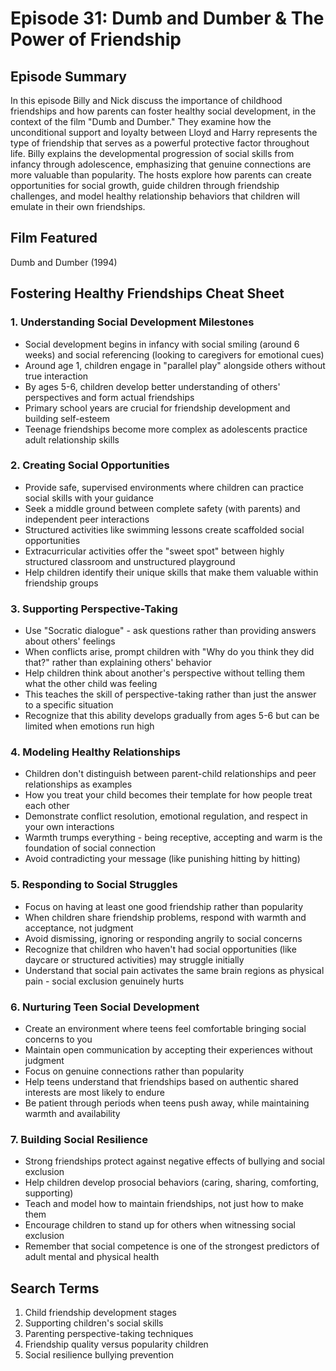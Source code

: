 # Episode 31: Dumb and Dumber & The Power of Friendship

## Episode Summary
In this episode Billy and Nick discuss the importance of childhood friendships and how parents can foster healthy social development, in the context of the film "Dumb and Dumber." They examine how the unconditional support and loyalty between Lloyd and Harry represents the type of friendship that serves as a powerful protective factor throughout life. Billy explains the developmental progression of social skills from infancy through adolescence, emphasizing that genuine connections are more valuable than popularity. The hosts explore how parents can create opportunities for social growth, guide children through friendship challenges, and model healthy relationship behaviors that children will emulate in their own friendships.

## Film Featured
Dumb and Dumber (1994)

## Fostering Healthy Friendships Cheat Sheet

### 1. Understanding Social Development Milestones
- Social development begins in infancy with social smiling (around 6 weeks) and social referencing (looking to caregivers for emotional cues)
- Around age 1, children engage in "parallel play" alongside others without true interaction
- By ages 5-6, children develop better understanding of others' perspectives and form actual friendships
- Primary school years are crucial for friendship development and building self-esteem
- Teenage friendships become more complex as adolescents practice adult relationship skills

### 2. Creating Social Opportunities
- Provide safe, supervised environments where children can practice social skills with your guidance
- Seek a middle ground between complete safety (with parents) and independent peer interactions
- Structured activities like swimming lessons create scaffolded social opportunities
- Extracurricular activities offer the "sweet spot" between highly structured classroom and unstructured playground
- Help children identify their unique skills that make them valuable within friendship groups

### 3. Supporting Perspective-Taking
- Use "Socratic dialogue" - ask questions rather than providing answers about others' feelings
- When conflicts arise, prompt children with "Why do you think they did that?" rather than explaining others' behavior
- Help children think about another's perspective without telling them what the other child was feeling
- This teaches the skill of perspective-taking rather than just the answer to a specific situation
- Recognize that this ability develops gradually from ages 5-6 but can be limited when emotions run high

### 4. Modeling Healthy Relationships
- Children don't distinguish between parent-child relationships and peer relationships as examples
- How you treat your child becomes their template for how people treat each other
- Demonstrate conflict resolution, emotional regulation, and respect in your own interactions
- Warmth trumps everything - being receptive, accepting and warm is the foundation of social connection
- Avoid contradicting your message (like punishing hitting by hitting)

### 5. Responding to Social Struggles
- Focus on having at least one good friendship rather than popularity
- When children share friendship problems, respond with warmth and acceptance, not judgment
- Avoid dismissing, ignoring or responding angrily to social concerns
- Recognize that children who haven't had social opportunities (like daycare or structured activities) may struggle initially
- Understand that social pain activates the same brain regions as physical pain - social exclusion genuinely hurts

### 6. Nurturing Teen Social Development
- Create an environment where teens feel comfortable bringing social concerns to you
- Maintain open communication by accepting their experiences without judgment
- Focus on genuine connections rather than popularity
- Help teens understand that friendships based on authentic shared interests are most likely to endure
- Be patient through periods when teens push away, while maintaining warmth and availability

### 7. Building Social Resilience
- Strong friendships protect against negative effects of bullying and social exclusion
- Help children develop prosocial behaviors (caring, sharing, comforting, supporting)
- Teach and model how to maintain friendships, not just how to make them
- Encourage children to stand up for others when witnessing social exclusion
- Remember that social competence is one of the strongest predictors of adult mental and physical health

## Search Terms
1. Child friendship development stages
2. Supporting children's social skills
3. Parenting perspective-taking techniques
4. Friendship quality versus popularity children
5. Social resilience bullying prevention
